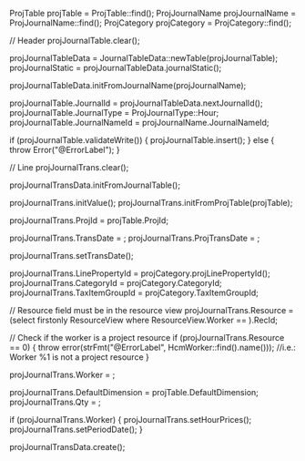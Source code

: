 ProjTable		projTable		= ProjTable::find(<ProjId>);
ProjJournalName projJournalName = ProjJournalName::find(<ProjJournalName>);
ProjCategory	projCategory	= ProjCategory::find(<ProjCategoryId>);

// Header
projJournalTable.clear();

projJournalTableData            = JournalTableData::newTable(projJournalTable);
projJournalStatic               = projJournalTableData.journalStatic();

projJournalTableData.initFromJournalName(projJournalName);

projJournalTable.JournalId      = projJournalTableData.nextJournalId();
projJournalTable.JournalType    = ProjJournalType::Hour;
projJournalTable.JournalNameId  = projJournalName.JournalNameId;

if (projJournalTable.validateWrite())
{
	projJournalTable.insert();
}
else
{
	throw Error("@ErrorLabel");
}

// Line
projJournalTrans.clear();
        
projJournalTransData.initFromJournalTable();
	
projJournalTrans.initValue();
projJournalTrans.initFromProjTable(projTable);

projJournalTrans.ProjId         = projTable.ProjId;

projJournalTrans.TransDate      = <TransDate>;
projJournalTrans.ProjTransDate  = <TransDate>;

projJournalTrans.setTransDate();

projJournalTrans.LinePropertyId = projCategory.projLinePropertyId();
projJournalTrans.CategoryId     = projCategory.CategoryId;
projJournalTrans.TaxItemGroupId = projCategory.TaxItemGroupId;

// Resource field must be in the resource view
projJournalTrans.Resource       = (select firstonly ResourceView
										where ResourceView.Worker == <Worker RecId>).RecId;

// Check if the worker is a project resource
if (projJournalTrans.Resource == 0)
{
	throw error(strFmt("@ErrorLabel", HcmWorker::find(<Worker RecId>).name())); //i.e.: Worker %1 is not a project resource
}

projJournalTrans.Worker         	= <Worker RecId>;

projJournalTrans.DefaultDimension 	= projTable.DefaultDimension;
projJournalTrans.Qty				= <Qty>;	

if (projJournalTrans.Worker)
{
	projJournalTrans.setHourPrices();
	projJournalTrans.setPeriodDate();
}

projJournalTransData.create();